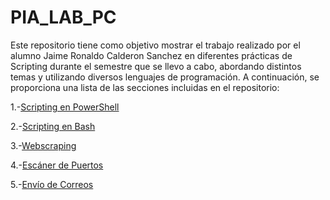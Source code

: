 # PIA_LAB_PC
Este repositorio tiene como objetivo mostrar el trabajo realizado por el alumno Jaime Ronaldo Calderon Sanchez en diferentes prácticas de Scripting durante el semestre que se llevo a cabo, abordando distintos temas y utilizando diversos lenguajes de programación. 
A continuación, se proporciona una lista de las secciones incluidas en el repositorio:

1.-[Scripting en PowerShell](https://github.com/JaRoCal/PIA_LAB_PC/blob/5f7494aeca2330ec6602b34a4a224647b92ecaf2/Scripting%20en%20PowerShell.md)

2.-[Scripting en Bash](https://github.com/JaRoCal/PIA_LAB_PC/blob/5f7494aeca2330ec6602b34a4a224647b92ecaf2/Scripting%20en%20Bash.md)

3.-[Webscraping](https://github.com/JaRoCal/PIA_LAB_PC/blob/5f7494aeca2330ec6602b34a4a224647b92ecaf2/Webscraping.md)

4.-[Escáner de Puertos](https://github.com/JaRoCal/PIA_LAB_PC/tree/d57131640d1a46f25d027afcc232034b54782834/Escaner%20de%20puertos)

5.-[Envío de Correos](https://github.com/JaRoCal/PIA_LAB_PC/tree/1328148a71dea48aa089851d0baa7b265dc333b5/Envio%20de%20correos)
